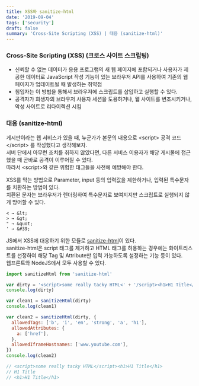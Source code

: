 ```yaml
---
title: XSS와 sanitize-html
date: '2019-09-04'
tags: ['security']
draft: false
summary: 'Cross-Site Scripting (XSS) | 대응 (sanitize-html)'
---
```


### Cross-Site Scripting (XSS) (크로스 사이트 스크립팅)

- 신뢰할 수 없는 데이터가 응용 프로그램의 새 웹 페이지에 포함되거나 사용자가 제공한 데이터로 JavaScript 작성 기능이 있는 브라우저 API를 사용하여 기존의 웹 페이지가 업데이트될 때 발생하는 취약점
- 침입자는 이 방법을 통해서 브라우저에 스크립트를 삽입하고 실행할 수 있다.
- 공격자가 희생자의 브라우저 사용자 세션을 도용하거나, 웹 사이트를 변조시키거나, 악성 사이트로 리다이렉션 시킴 <br />

### 대응 (sanitize-html)

게시판이라는 웹 서비스가 있을 때, 누군가가 본문의 내용으로 &lt;script&gt; 공격 코드 &lt;/script&gt; 를 작성했다고 생각해보자.<br />
서버 단에서 아무런 조치를 취하지 않았다면, 다른 서비스 이용자가 해당 게시물에 접근했을 때 곧바로 공격이 이루어질 수 있다.<br />
따라서 &lt;script&gt;와 같은 위험한 태그들을 사전에 예방해야 한다.

XSS를 막는 방법으로 Parameter, input 등의 입력값을 제한하거나, 입력된 특수문자를 치환하는 방법이 있다.<br />
치환된 문자는 브라우저가 렌더링하여 특수문자로 보여지지만 스크립트로 실행되지 않게 방어할 수 있다.

```text
< → &lt;
> → &gt;
" → &quot;
' → &#39;
```

JS에서 XSS에 대응하기 위한 모듈로 [sanitize-html](https://www.npmjs.com/package/sanitize-html)이 있다.<br />
sanitize-html은 script 태그를 제거하고 HTML 태그를 허용하는 경우에는 화이트리스트를 선정하여 해당 Tag 및 Attribute만 입력 가능하도록 설정하는 기능 등이 있다.<br />
웹프론트와 NodeJS에서 모두 사용할 수 있다.

```js
import sanitizeHtml from 'sanitize-html'

var dirty = '<script>some really tacky HTML<' + '/script><h1>H1 Title</h1>'
console.log(dirty)

var clean1 = sanitizeHtml(dirty)
console.log(clean1)

var clean2 = sanitizeHtml(dirty, {
  allowedTags: ['b', 'i', 'em', 'strong', 'a', 'h1'],
  allowedAttributes: {
    a: ['href'],
  },
  allowedIframeHostnames: ['www.youtube.com'],
})
console.log(clean2)

// <script>some really tacky HTML</script><h1>H1 Title</h1>
// H1 Title
// <h1>H1 Title</h1>
```
